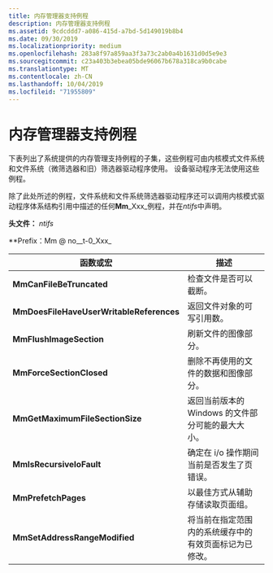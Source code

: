 ```yaml
---
title: 内存管理器支持例程
description: 内存管理器支持例程
ms.assetid: 9cdcddd7-a086-415d-a7bd-5d149019b8b4
ms.date: 09/30/2019
ms.localizationpriority: medium
ms.openlocfilehash: 283a8f97a859aa3f3a73c2ab0a4b1631d0d5e9e3
ms.sourcegitcommit: c23a403b3ebea05bde96067b678a318ca9b0cabe
ms.translationtype: MT
ms.contentlocale: zh-CN
ms.lasthandoff: 10/04/2019
ms.locfileid: "71955809"
---
```

# <a name="memory-manager-support-routines"></a>内存管理器支持例程

下表列出了系统提供的内存管理支持例程的子集，这些例程可由内核模式文件系统和文件系统（微筛选器和旧）筛选器驱动程序使用。 设备驱动程序无法使用这些例程。

除了此处所述的例程，文件系统和文件系统筛选器驱动程序还可以调用内核模式驱动程序体系结构引用中描述的任何**Mm**_Xxx_例程，并在*ntifs*中声明。

**头文件：** *ntifs*

**Prefix：Mm @ no__t-0_Xxx_

| 函数或宏 | 描述 |
| ----------------- | ----------- |
| **MmCanFileBeTruncated** | 检查文件是否可以截断。 |
| **MmDoesFileHaveUserWritableReferences** | 返回文件对象的可写引用数。 |
| **MmFlushImageSection** | 刷新文件的图像部分。 |
| **MmForceSectionClosed** | 删除不再使用的文件的数据和图像部分。 |
| **MmGetMaximumFileSectionSize** | 返回当前版本的 Windows 的文件部分可能的最大大小。 |
| **MmIsRecursiveIoFault** | 确定在 i/o 操作期间当前是否发生了页错误。 |
| **MmPrefetchPages** | 以最佳方式从辅助存储读取页面组。 |
| **MmSetAddressRangeModified** | 将当前在指定范围内的系统缓存中的有效页面标记为已修改。 |
